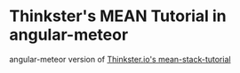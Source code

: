 # Thinkster's MEAN Tutorial in angular-meteor
angular-meteor version of [Thinkster.io's mean-stack-tutorial](https://thinkster.io/mean-stack-tutorial/)
